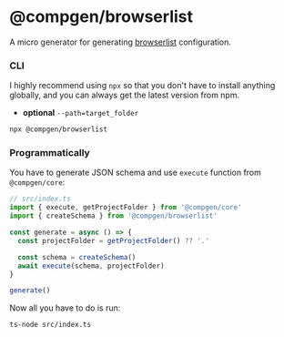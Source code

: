 # @compgen/browserlist

A micro generator for generating [browserlist](https://github.com/browserslist/browserslist) configuration.

### CLI

I highly recommend using `npx` so that you don't have to install anything globally, and you can always get the latest version from npm.

- **optional** `--path=target_folder`

```bash
npx @compgen/browserlist
```

### Programmatically

You have to generate JSON schema and use `execute` function from `@compgen/core`:

```ts
// src/index.ts
import { execute, getProjectFolder } from '@compgen/core'
import { createSchema } from '@compgen/browserlist'

const generate = async () => {
  const projectFolder = getProjectFolder() ?? '.'

  const schema = createSchema()
  await execute(schema, projectFolder)
}

generate()
```

Now all you have to do is run:

```
ts-node src/index.ts
```
